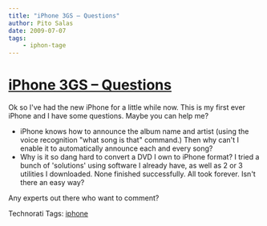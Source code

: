 ```yaml
---
title: "iPhone 3GS – Questions"
author: Pito Salas
date: 2009-07-07
tags:
    - iphon-tage
---
```

# [iPhone 3GS – Questions](None)




Ok so I've had the new iPhone for a little while now. This is my first ever
iPhone and I have some questions. Maybe you can help me?

  * iPhone knows how to announce the album name and artist (using the voice recognition "what song is that" command.) Then why can't I enable it to automatically announce each and every song?
  * Why is it so dang hard to convert a DVD I own to iPhone format? I tried a bunch of 'solutions' using software I already have, as well as 2 or 3 utilities I downloaded. None finished successfully. All took forever. Isn't there an easy way?

Any experts out there who want to comment?

Technorati Tags: [iphone](<http://technorati.com/tag/iphone>)



